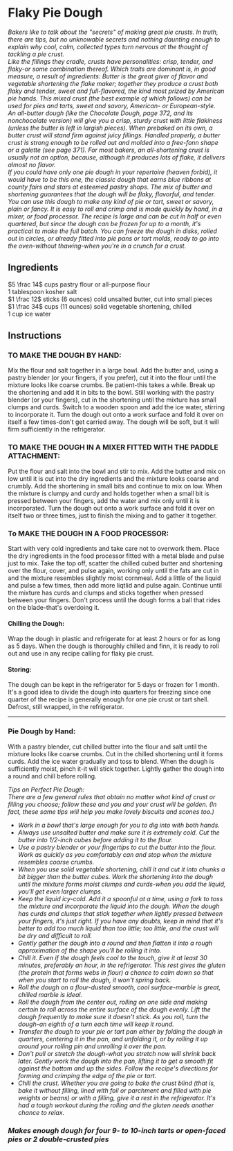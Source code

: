 # Flaky Pie Dough

*Bakers like to talk about the "secrets" of making great pie crusts. In truth, there are tips, but no unknowable secrets and nothing daunting enough to explain why cool, calm, collected types turn nervous at the thought of tackling a pie crust.*  
*Like the fillings they cradle, crusts have personalities: crisp, tender, and flaky-or some combination thereof. Which traits are dominant is, in good measure, a result of ingredients: Butter is the great giver of flavor and vegetable shortening the flake maker; together they produce a crust both flaky and tender, sweet and full-flavored, the kind most prized by American pie hands. This mixed crust (the best example of which follows) can be used for pies and tarts, sweet and savory, American- or European-style.*  
*An all-butter dough (like the Chocolate Dough, page 372, and its nonchocolate version) will give you a crisp, sturdy crust with little flakiness (unless the butter is left in largish pieces). When prebaked on its own, a butter crust will stand firm against juicy fillings. Handled properly, a butter crust is strong enough to be rolled out and molded into a free-fonn shape or a galette (see page 371). For most bakers, an all-shortening crust is usually not an option, because, although it produces lots of flake, it delivers almost no flavor.*  
*If you could have only one pie dough in your repertoire (heaven forbid), it would have to be this one, the classic dough that earns blue ribbons at county fairs and stars at esteemed pastry shops. The mix of butter and shortening guarantees that the dough will be flaky, flavorful, and tender. You can use this dough to make any kind of pie or tart, sweet or savory, plain or fancy. It is easy to roll and crimp and is made quickly by hand, in a mixer, or food processor. The recipe is large and can be cut in half or even quartered, but since the dough can be frozen for up to a month, it's practical to make the full batch. You can freeze the dough in disks, rolled out in circles, or already fitted into pie pans or tart molds, ready to go into the oven-without thawing-when you're in a crunch for a crust.*  

## Ingredients
$5 \frac 14$ cups pastry flour or all-purpose flour  
$1$ tablespoon kosher salt  
$1 \frac 12$ sticks (6 ounces) cold unsalted butter, cut into small pieces  
$1 \frac 34$ cups (11 ounces) solid vegetable shortening, chilled  
$1$ cup ice water  

## Instructions
### TO MAKE THE DOUGH BY HAND:
Mix the flour and salt together in a large bowl.
Add the butter and, using a pastry blender (or your fingers, if you prefer), cut it into the flour until the mixture looks like coarse crumbs.
Be patient-this takes a while.
Break up the shortening and add it in bits to the bowl.
Still working with the pastry blender (or your fingers), cut in the shortening until the mixture has small clumps and curds.
Switch to a wooden spoon and add the ice water, stirring to incorporate it.
Turn the dough out onto a work surface and fold it over on itself a few times-don't get carried away.
The dough will be soft, but it will firm sufficiently in the refrigerator.

### TO MAKE THE DOUGH IN A MIXER FITTED WITH THE PADDLE ATTACHMENT:
Put the flour and salt into the bowl and stir to mix.
Add the butter and mix on low until it is cut into the dry ingredients and the mixture looks coarse and crumbly.
Add the shortening in small bits and continue to mix on low.
When the mixture is clumpy and curdy and holds together when a small bit is pressed between your fingers, add the water and mix only until it is incorporated.
Turn the dough out onto a work surface and fold it over on itself two or three times, just to finish the mixing and to gather it together.

### To MAKE THE DOUGH IN A FOOD PROCESSOR:
Start with very cold ingredients and take care not to overwork them.
Place the dry ingredients in the food processor fitted with a metal blade and pulse just to mix.
Take the top off, scatter the chilled cubed butter and shortening over the flour, cover, and pulse again, working only until the fats are cut in and the mixture resembles slightly moist cornmeal.
Add a little of the liquid and pulse a few times, then add more liqtlid and pulse again.
Continue until the mixture has curds and clumps and sticks together when pressed between your fingers.
Don't process until the dough forms a ball that rides on the blade-that's overdoing it.

#### Chilling the Dough:
Wrap the dough in plastic and refrigerate for at least 2 hours or for as long as 5 days. When the dough is thoroughly chilled and finn, it is ready to roll out and use in any recipe calling for flaky pie crust.

#### Storing:
The dough can be kept in the refrigerator for 5 days or frozen for 1 month. It's a good idea to divide the dough into quarters for freezing since one quarter of the recipe is generally enough for one pie crust or tart shell. Defrost, still wrapped, in the refrigerator.

---

### Pie Dough by Hand:
With a pastry blender, cut chilled butter into the flour and salt until the mixture looks like coarse crumbs. Cut in the chilled shortening until it forms curds.
Add the ice water gradually and toss to blend.
When the dough is sufficiently moist, pinch it-it will stick together.
Lightly gather the dough into a round and chill before rolling.


*Tips on Perfect Pie Dough:*  
*There are a few general rules that obtain no matter what kind of crust or filling you choose; follow these and you and your crust will be golden. (In fact, these same tips will help you make lovely biscuits and scones too.)*

- *Work in a bowl that's large enough for you to dig into with both hands.*
- *Always use unsalted butter and make sure it is extremely cold. Cut the butter into 1/2-inch cubes before adding it to the flour.*
- *Use a pastry blender or your fingertips to cut the butter into the flour. Work as quickly as you comfortably can and stop when the mixture resembles coarse crumbs.*
- *When you use solid vegetable shortening, chill it and cut it into chunks a bit bigger than the butter cubes. Work the shortening into the dough until the mixture forms moist clumps and curds-when you add the liquid, you'll get even larger clumps.*
- *Keep the liquid icy-cold. Add it a spoonful at a time, using a fork to toss the mixture and incorporate the liquid into the dough. When the dough has curds and clumps that stick together when lightly pressed between your fingers, it's just right. If you have any doubts, keep in mind that it's better to add too much liquid than too little; too little, and the crust will be dry and difficult to roll.*
- *Gently gather the dough into a round and then flatten it into a rough approximation of the shape you'll be rolling it into.*
- *Chill it. Even if the dough feels cool to the touch, give it at least 30 minutes, preferably an hour, in the refrigerator. This rest gives the gluten (the protein that forms webs in flour) a chance to calm down so that when you start to roll the dough, it won't spring back.*
- *Roll the dough on a flour-dusted smooth, cool surface-marble is great, chilled marble is ideal.*
- *Roll the dough from the center out, rolling on one side and making certain to roll across the entire surface of the dough evenly. Lift the dough frequently to make sure it doesn't stick. As you roll, turn the dough-an eighth of a turn each time will keep it round.*
- *Transfer the dough to your pie or tart pan either by folding the dough in quarters, centering it in the pan, and unfolding it, or by rolling it up around your rolling pin and unrolling it over the pan.*
- *Don't pull or stretch the dough-what you stretch now will shrink back later. Gently work the dough into the pan, lifting it to get a smooth fit against the bottom and up the sides. Follow the recipe's directions for forming and crimping the edge of the pie or tart.*
- *Chill the crust. Whether you are going to bake the crust blind (that is, bake it without filling, lined with foil or parchment and filled with pie weights or beans) or with a filling, give it a rest in the refrigerator. It's had a tough workout during the rolling and the gluten needs another chance to relax.*

### *Makes enough dough for four 9- to 10-inch tarts or open-faced pies or 2 double-crusted pies*